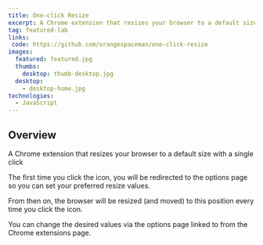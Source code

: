 ```yaml
---
title: One-click Resize
excerpt: A Chrome extension that resizes your browser to a default size with a single click
tag: featured-lab
links:
 code: https://github.com/orangespaceman/one-click-resize
images:
  featured: featured.jpg
  thumbs:
    desktop: thumb-desktop.jpg
  desktop:
    - desktop-home.jpg
technologies:
  - JavaScript
---
```


## Overview

A Chrome extension that resizes your browser to a default size with a single click

The first time you click the icon, you will be redirected to the options page so you can set your preferred resize values.

From then on, the browser will be resized (and moved) to this position every time you click the icon.

You can change the desired values via the options page linked to from the Chrome extensions page.

